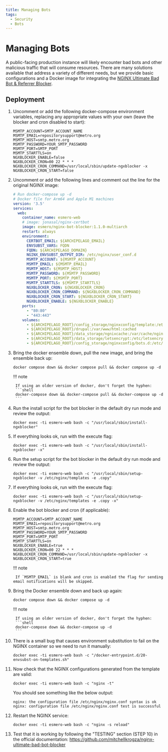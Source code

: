 ```yaml
---
title: Managing Bots
tags:
  - Security
  - Bots
---
```


# Managing Bots

A public-facing production instance will likely encounter bad bots and other malicious traffic that will consume resources. There are many solutions available that address a variety of different needs, but we provide basic configurations and a Docker image for integrating the [NGINX Ultimate Bad Bot & Referrer Blocker](https://github.com/mitchellkrogza/nginx-ultimate-bad-bot-blocker).

## Deployment

1. Uncomment or add the following docker-compose environment variables, replacing any appropriate values with your own (leave the blocker and cron disabled to start):
   ```dotenv title=".env"
   MSMTP_ACCOUNT=SMTP_ACCOUNT_NAME
   MSMTP_EMAIL=repositorysupport@metro.org
   MSMTP_HOST=smtp.metro.org
   MSMTP_PASSWORD=YOUR_SMTP_PASSWORD
   MSMTP_PORT=SMTP_PORT
   MSMTP_STARTTLS=on
   NGXBLOCKER_ENABLE=false
   NGXBLOCKER_CRON=00 22 * * *
   NGXBLOCKER_CRON_COMMAND=/usr/local/sbin/update-ngxblocker -x
   NGXBLOCKER_CRON_START=false
   ```
2. Uncomment or add the following lines and comment out the line for the original NGINX image:
   ```yaml title="docker-compose.yml" hl_lines="7 8 15-24 33"
   # Run docker-compose up -d
   # Docker file for Arm64 and Apple M1 machines
   version: '3.5'
   services:
     web:
       container_name: esmero-web
       # image: jonasal/nginx-certbot
       image: esmero/nginx-bot-blocker:1.1.0-multiarch
       restart: always
       environment:
         CERTBOT_EMAIL: ${ARCHIPELAGO_EMAIL}
         ENVSUBST_VARS: FQDN
         FQDN: ${ARCHIPELAGO_DOMAIN}
         NGINX_ENVSUBST_OUTPUT_DIR: /etc/nginx/user_conf.d
         MSMTP_ACCOUNT: ${MSMTP_ACCOUNT}
         MSMTP_EMAIL: ${MSMTP_EMAIL}
         MSMTP_HOST: ${MSMTP_HOST}
         MSMTP_PASSWORD: ${MSMTP_PASSWORD}
         MSMTP_PORT: ${MSMTP_PORT}
         MSMTP_STARTTLS: ${MSMTP_STARTTLS}
         NGXBLOCKER_CRON: ${NGXBLOCKER_CRON}
         NGXBLOCKER_CRON_COMMAND: ${NGXBLOCKER_CRON_COMMAND}
         NGXBLOCKER_CRON_START: ${NGXBLOCKER_CRON_START}
         NGXBLOCKER_ENABLE: ${NGXBLOCKER_ENABLE}
       ports:
         - "80:80"
         - "443:443"
       volumes:
         - ${ARCHIPELAGO_ROOT}/config_storage/nginxconfig/template:/etc/nginx/templates
         - ${ARCHIPELAGO_ROOT}/drupal:/var/www/html:cached
         - ${ARCHIPELAGO_ROOT}/data_storage/ngnixcache:/var/cache/nginx
         - ${ARCHIPELAGO_ROOT}/data_storage/letsencrypt:/etc/letsencrypt
         - ${ARCHIPELAGO_ROOT}/config_storage/nginxconfig/bots.d:/etc/nginx/bots.d
   ```
3. Bring the docker ensemble down, pull the new image, and bring the ensemble back up:
   ```shell
   docker compose down && docker compose pull && docker compose up -d
   ```

    !!! note
    
        If using an older version of docker, don't forget the hyphen:
        ```shell
        docker-compose down && docker-compose pull && docker-compose up -d
        ```

4. Run the install script for the bot blocker in the default dry run mode and review the output:
   ```shell
   docker exec -ti esmero-web bash -c "/usr/local/sbin/install-ngxblocker"
   ```
5. If everything looks ok, run with the execute flag:
   ```shell
   docker exec -ti esmero-web bash -c "/usr/local/sbin/install-ngxblocker -x"
   ```
6. Run the setup script for the bot blocker in the default dry run mode and review the output:
   ```shell
   docker exec -ti esmero-web bash -c "/usr/local/sbin/setup-ngxblocker -v /etc/nginx/templates -e .copy"
   ```
7. If everything looks ok, run with the execute flag:
   ```shell
   docker exec -ti esmero-web bash -c "/usr/local/sbin/setup-ngxblocker -v /etc/nginx/templates -e .copy -x"
   ```
8. Enable the bot blocker and cron (if applicable):
   ```dotenv title=".env" hl_lines="7 10"
   MSMTP_ACCOUNT=SMTP_ACCOUNT_NAME
   MSMTP_EMAIL=repositorysupport@metro.org
   MSMTP_HOST=smtp.metro.org
   MSMTP_PASSWORD=YOUR_SMTP_PASSWORD
   MSMTP_PORT=SMTP_PORT
   MSMTP_STARTTLS=on
   NGXBLOCKER_ENABLE=true
   NGXBLOCKER_CRON=00 22 * * *
   NGXBLOCKER_CRON_COMMAND=/usr/local/sbin/update-ngxblocker -x
   NGXBLOCKER_CRON_START=true
   ```

    !!! note
    
        If `MSMTP_EMAIL` is blank and cron is enabled the flag for sending email notifications will be skipped.

9. Bring the Docker ensemble down and back up again:
   ```shell
   docker compose down && docker compose up -d
   ```

    !!! note
    
        If using an older version of docker, don't forget the hyphen:
        ```shell
        docker-compose down && docker-compose up -d
        ```

10. There is a small bug that causes environment substitution to fail on the NGINX container so we need to run it manually:
    ```shell
    docker exec -ti esmero-web bash -c "/docker-entrypoint.d/20-envsubst-on-templates.sh"
    ```
11. Now check that the NGINX configurations generated from the template are valid:
    ```shell
    docker exec -ti esmero-web bash -c "nginx -t"
    ```
    You should see something like the below output:
    ```shell
    nginx: the configuration file /etc/nginx/nginx.conf syntax is ok
    nginx: configuration file /etc/nginx/nginx.conf test is successful 
    ```
12. Restart the NGINX service:
    ```shell
    docker exec -ti esmero-web bash -c "nginx -s reload"
    ```
13. Test that it is working by following the "TESTING" section (STEP 10) in the official documentation: <https://github.com/mitchellkrogza/nginx-ultimate-bad-bot-blocker>
